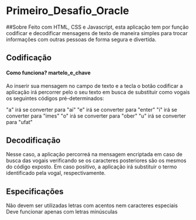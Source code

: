 # Primeiro_Desafio_Oracle 

##Sobre
Feito com HTML, CSS e Javascript, esta aplicação tem por função codificar e decodificar mensagens de texto de maneira simples para trocar informações com outras pessoas de forma segura e divertida.


## Codificação

#### Como funciona? martelo_e_chave

Ao inserir sua mensagem no campo de texto e a tecla o botão codificar a aplicação irá percorrer pelo o seu texto em busca de substituir como vogais os seguintes códigos pré-determinados:

"a" irá se converter para "ai"
"e" irá se converter para "enter"
"i" irá se converter para "imes"
"o" irá se converter para "ober"
"u" irá se converter para "ufat"

## Decodificação

Nesse caso, a aplicação percorreá na mensagem encriptada em caso de busca das vogais verificando se os caracteres posteriores são os mesmos do código exposto. Em caso positivo, a aplicação irá substituir o termo identificado pela vogal, respectivamente.

## Especificações

Não devem ser utilizadas letras com acentos nem caracteres especiais
Deve funcionar apenas com letras minúsculas

